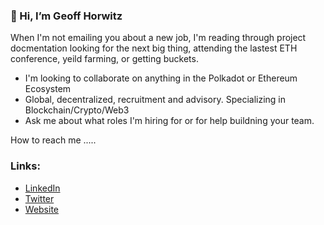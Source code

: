 ###  👋 Hi, I’m Geoff Horwitz 

When I'm not emailing you about a new job, I'm reading through project docmentation looking for the next big thing, attending the lastest ETH conference, yeild farming, or getting buckets.

- I'm looking to collaborate on anything in the Polkadot or Ethereum Ecosystem 
- Global, decentralized, recruitment and advisory. Specializing in Blockchain/Crypto/Web3
- Ask me about what roles I'm hiring for or for help buildning your team.

How to reach me .....

### Links:
- [LinkedIn](https://www.linkedin.com/in/geoffrey-horwitz-813033170/)
- [Twitter](https://twitter.com/GeoffreyHorwitz)
- [Website](https://wwww.layer2talent.com/)
